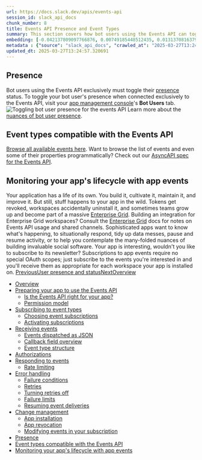 ```yaml
---
url: https://docs.slack.dev/apis/events-api
session_id: slack_api_docs
chunk_number: 8
title: Events API Presence and Event Types
summary: This section covers how bot users using the Events API can toggle their presence status through the app management console. It also provides a link to browse all available event types compatible with the Events API.
embedding: [-0.042137809097766876, 0.00749185448512435, 0.013137081637978554, -0.007522838190197945, 0.008904710412025452, 0.007442280650138855, -0.02607586793601513, 0.008743595331907272, 0.03014092706143856, 0.012108422815799713, 0.0018977505387738347, -0.03309057280421257, -0.0015956596471369267, 0.035569269210100174, 0.010020122863352299, 0.04573191702365875, -0.026720328256487846, 0.06682560592889786, -0.023101434111595154, 0.01754915714263916, 0.0585467666387558, 0.03685818985104561, 0.0055646696127951145, 0.06142205372452736, -0.05120982974767685, -0.0054531279020011425, -0.025902358815073967, 0.08229266107082367, -0.016681615263223648, -0.006835000589489937, 0.03894029185175896, -0.007566215470433235, -0.006487983278930187, 0.028232332319021225, 0.022853564471006393, -0.005465521477162838, 0.038890719413757324, 0.025456193834543228, 0.007646773010492325, -0.007752117235213518, -0.008340807631611824, -0.006804016884416342, 0.00889851339161396, 0.04714477062225342, -0.043203648179769516, 0.02845541387796402, -0.07084108889102936, 0.00850811880081892, 0.0021037920378148556, 0.034131623804569244, -0.057951878756284714, -0.03403247520327568, 0.006339261308312416, 0.017735060304403305, -0.009288907982409, -0.032123882323503494, -0.03383418172597885, -0.01438882201910019, -0.03727956861257553, -0.00893569365143776, -0.03371024504303932, -0.0009248629212379456, 0.0010689370101317763, 0.004176600370556116, -0.018218405544757843, 0.010918649844825268, 0.008384184911847115, -0.010447697713971138, -0.007621985860168934, -0.014215313829481602, 0.07317106425762177, 0.032247815281152725, -0.03514789044857025, -0.011711832135915756, 0.020027851685881615, 0.008470938540995121, -0.013608033768832684, 0.0863577201962471, -0.04771487042307854, 0.004712617956101894, 0.0073741162195801735, 0.014178133569657803, -0.04969782754778862, -0.03147942200303078, -0.053143210709095, 0.002786982338875532, -0.052796196192502975, -0.04030357301235199, -0.0099829426035285, 0.04399682953953743, -0.01881329156458378, 0.001099146087653935, -0.020734280347824097, 0.020474016666412354, 0.0597861148416996, -0.02415487915277481, 0.001959717832505703, -0.01836712658405304, -0.004566994961351156, 0.05006963014602661, 0.021738151088356972, -0.06390074640512466, -0.06538796424865723, -0.059885263442993164, 0.03276834264397621, 0.006308277603238821, 0.02230825088918209, 0.015343119390308857, -0.012827244587242603, -0.03980783373117447, -0.12631428241729736, -0.0011247076326981187, 0.011637471616268158, 0.008886120282113552, -0.013124687597155571, -0.03661032021045685, 0.02895115315914154, -0.009419039823114872, 0.03646159917116165, -0.0165700726211071, -0.05150727555155754, 0.007498051039874554, 0.006206031423062086, 0.027736593037843704, 0.018267979845404625, -0.05200301110744476, 0.021874479949474335, -0.0002633612893987447, -0.05195343866944313, 0.0024446125607937574, 0.04997048154473305, 0.004319125320762396, 0.05210215970873833, -0.0636528804898262, -0.023175794631242752, -0.03965911269187927, -0.06048014760017395, 0.034305132925510406, -0.010862879455089569, -0.00975986011326313, 0.04042750969529152, -0.05021835118532181, -0.0018032502848654985, 0.03385896980762482, -0.028802432119846344, -0.02575363777577877, -0.03539576008915901, -0.010949633084237576, -0.020164180546998978, -0.0019364801701158285, -0.005654522217810154, 0.009499597363173962, -0.04174121841788292, -0.022531334310770035, -0.005335390102118254, -0.04392246901988983, 0.007820281200110912, 0.07113853842020035, -0.009567760862410069, -0.018131650984287262, 0.0023299730382859707, -0.004873733036220074, -0.02763744443655014, -0.02813318371772766, -0.059439096599817276, -0.01701623760163784, 0.001859020907431841, -0.014773019589483738, -0.08462263643741608, -0.0006173498695716262, -0.029546039178967476, -0.008638250641524792, -0.022333038970828056, 0.06191779300570488, 0.008247856050729752, -0.02701777033507824, -0.020040245726704597, -0.004576290026307106, -0.034875232726335526, 0.011154125444591045, -0.02513396367430687, -0.027488723397254944, -0.05388681963086128, -0.0319008007645607, -0.014426002278923988, -0.001685512368567288, -0.009648318402469158, 0.040650591254234314, -0.031305912882089615, 0.007938019931316376, -0.01047868188470602, 0.015243971720337868, 0.007962806150317192, 0.03398290276527405, 0.02562970295548439, -0.010993010364472866, -0.009834220632910728, 0.01049727201461792, 0.006686278618872166, -0.01357085257768631, 0.022370219230651855, -0.01660725474357605, 0.04560798034071922, -0.005626636557281017, 0.03358631208539009, -0.018515849485993385, 0.03033922240138054, 0.026745114475488663, -0.03157857060432434, 0.002292792545631528, 0.042658332735300064, -0.05502701923251152, 0.011005404405295849, 0.0029775318689644337, -0.01767309196293354, -0.011036387644708157, -0.03177686408162117, 0.00517737353220582, -0.04600457102060318, 0.02346084453165531, -0.009580154903233051, 0.04583106189966202, 0.0571586973965168, -0.01051586214452982, 0.02522071823477745, 0.021019330248236656, 0.04307971149682999, -0.04826018214225769, -0.00949340034276247, -0.018342340365052223, -0.020597951486706734, 0.038072749972343445, -0.024985240772366524, -0.025555340573191643, 0.04726870730519295, -0.05864591524004936, 0.06246310472488403, -0.03177686408162117, -0.006280392408370972, 0.012294325046241283, 0.0009457769338041544, 0.02595193311572075, -0.010181237943470478, 0.05339108034968376, 0.03420598432421684, 0.017375649884343147, 0.00021785401622764766, -0.03120676428079605, 0.023832648992538452, 0.020399656146764755, 0.05235002934932709, -0.006103785242885351, 0.017065811902284622, 0.00517737353220582, 0.024340780451893806, -0.05740656703710556, -0.004055764060467482, 0.025778423994779587, 0.003532139817252755, 0.022642875090241432, 0.026645967736840248, 0.007498051039874554, -0.05259789898991585, 0.0013989132130518556, -0.021601824089884758, 0.010051107034087181, 0.008948087692260742, 0.03383418172597885, -0.003677763044834137, -0.023113826289772987, -0.016805550083518028, -0.017611125484108925, 0.012201374396681786, -0.015900826081633568, -0.008929497562348843, 0.021750545129179955, 0.009567760862410069, 0.02296510525047779, -0.0358419232070446, 3.793080395553261e-05, -0.006305179558694363, -0.0030797780491411686, 0.0438728928565979, 0.002759096911177039, 0.009010055102407932, 0.04084888845682144, 0.008185888640582561, -0.03266919404268265, -0.004148715175688267, 0.0049078152514994144, -0.010757534764707088, 0.03586671128869057, -0.0024384157732129097, -0.012009275145828724, 0.018106864765286446, 0.04404640197753906, 0.08531666547060013, -0.0031727291643619537, 0.015491841360926628, -0.029818696901202202, 0.012374882586300373, -0.01976758986711502, -0.008842743001878262, -0.027240853756666183, 0.027216067537665367, 0.04476522281765938, 0.03549490496516228, -0.0291990227997303, 0.018887652084231377, -0.04538489878177643, -0.0029527449514716864, 0.031181978061795235, -0.0411711186170578, -0.03718042001128197, -0.04469086229801178, 0.004886126611381769, 0.042410463094711304, 0.025406619533896446, 0.018391914665699005, -0.030314434319734573, -0.018999194726347923, -0.01918509602546692, -0.021291986107826233, 0.0016405859496444464, 0.0017025533597916365, -0.06439648568630219, 0.0012401218991726637, -0.0013113843742758036, 0.020474016666412354, -0.011191305704414845, 0.03403247520327568, -0.04129505157470703, -0.026422884315252304, 0.05904250591993332, -0.0013261015992611647, -0.018193617463111877, 0.009896188043057919, 0.021168051287531853, 0.024167273193597794, 0.04516181722283363, 0.018974406644701958, -0.03301621228456497, -0.06568540632724762, -0.03514789044857025, -0.003807894652709365, 0.022940319031476974, -0.03894029185175896, -0.013236229307949543, -0.06419818848371506, 0.05264747515320778, -0.023882223293185234, -0.04429427161812782, -0.02504720911383629, -0.01002631988376379, -0.0054314397275447845, -0.003101466689258814, 0.02115565910935402, -0.022258678451180458, -0.03683340176939964, 0.03083496168255806, -0.05358937755227089, -0.010261795483529568, 0.016371777281165123, -0.005366373807191849, 0.005542980972677469, 0.010862879455089569, -0.039758261293172836, -0.03366067260503769, 0.007107656914740801, -0.03435470536351204, 0.05948866903781891, 0.0004101464874111116, 0.03509831428527832, -0.02944689244031906, -0.048979006707668304, 0.014302067458629608, -0.03698212280869484, 0.017846601083874702, -0.02042444422841072, 0.006909361109137535, 0.012021669186651707, 0.015256364829838276, 0.009363268502056599, -0.021329166367650032, -0.005654522217810154, 0.01935860514640808, -0.03341280296444893, -0.008786972612142563, -0.02877764403820038, 0.016669221222400665, 0.03936167061328888, -0.020721886307001114, -0.0031541388016194105, -0.03470172360539436, 0.021304380148649216, -0.025121569633483887, 0.017189746722579002, 0.010398123413324356, 0.04563276842236519, -0.03898986428976059, 0.014078984968364239, -0.0198915246874094, -0.03209909424185753, 0.004864437971264124, -0.04312928766012192, -0.048979006707668304, 0.03596585988998413, 0.0063454583287239075, -0.014909348450601101, 0.017115386202931404, 0.023349303752183914, 0.02374589443206787, 0.01476062647998333, -0.04407119005918503, 0.0008311372948810458, -0.027414362877607346, -0.01504567638039589, -0.0001730244985083118, 0.025803210213780403, 0.06980004161596298, 0.02738957479596138, -0.0821935161948204, 0.000659177836496383, 0.007814085111021996, -0.08209436386823654, -0.007442280650138855, 0.011885340325534344, -0.03571799024939537, 0.00759719917550683, -0.0746087059378624, -0.023584779351949692, -0.013298196718096733, 0.054531279951334, 0.0011115396628156304, 0.01943296566605568, -0.02415487915277481, 0.03390854224562645, -0.0020061933901160955, -0.0033927131444215775, 0.050862811505794525, -0.0013454663567245007, -0.03485044464468956, -0.0068907709792256355, -0.007008508779108524, -0.00020546054292935878, 0.02957082726061344, -0.02689383551478386, -0.04744221642613411, 0.003665369702503085, 0.011544520035386086, -0.011470159515738487, -0.00131215900182724, 0.019048767164349556, 0.0023020876105874777, -0.07535231858491898, -0.022407399490475655, -0.00850811880081892, -0.01598758064210415, 0.041319839656353, 0.006841197144240141, -0.0054779150523245335, 0.004145616665482521, 0.004941897466778755, 0.04476522281765938, 0.008111528120934963, -0.00689696753397584, -0.01451275683939457, -0.017970535904169083, 0.012387276627123356, -0.01939578540623188, 0.0279596745967865, -0.022531334310770035, 0.03480087220668793, -0.005019356496632099, -0.0003652201557997614, -0.012207570485770702, 0.001247093197889626, 0.006698672194033861, 0.023349303752183914, 0.015219184570014477, 0.02838105335831642, 0.014587117359042168, -0.022977499291300774, 0.022295858711004257, 0.044145550578832626, 0.0046444539912045, 0.014921741560101509, 0.0008040265529416502, -0.05403554067015648, 0.05076366662979126, -0.07346850633621216, -0.008030970580875874, 0.04062580317258835, -0.012839637696743011, 0.022395005449652672, -0.015677742660045624, -0.05026792734861374, -0.032817915081977844, 0.012672326527535915, -0.006010834593325853, -0.012827244587242603, -0.05185429006814957, -0.02435317449271679, 0.07138640433549881, 0.04022921249270439, -0.022295858711004257, -0.0037862060125917196, -0.012653736397624016, -0.019172701984643936, 0.005381865426898003, -0.04516181722283363, -0.039386458694934845, 0.0031944175716489553, 0.045285750180482864, -0.014339248649775982, 0.016346991062164307, -0.01422770693898201, 0.022320644930005074, 0.0040960428304970264, -0.002830359386280179, -0.0193090308457613, -0.0010379534214735031, -0.015020889230072498, 0.012164194136857986, -0.010776124894618988, -0.006729655899107456, -0.02914944849908352, -0.04223695769906044, -0.022333038970828056, -0.014649084769189358, -0.025431405752897263, 0.01607433520257473, 0.0025329161435365677, -0.02037486992776394, -0.015851251780986786, 0.05368852615356445, -0.007138640619814396, -0.044095978140830994, 0.0006959709571674466, 0.01438882201910019, -0.027786167338490486, 0.0023330713156610727, 0.02406812459230423, 0.026869049295783043, -0.02465061843395233, -0.000807124946732074, -0.0007738174754194915, -0.02562970295548439, -0.00673585245385766, 0.02509678341448307, 0.01535551343113184, -0.0038636652752757072, 0.052746620029211044, -0.022605694830417633, 0.013719574548304081, 0.015281151980161667, -0.021465495228767395, -0.00985900778323412, 0.005964358802884817, -0.0046444539912045, -0.026298949494957924, -0.03207430988550186, 0.05433298647403717, -0.0045638964511454105, -0.012188980355858803, 0.013682394288480282, 0.010962027125060558, 0.010528255254030228, -0.005849719047546387, 0.02800924889743328, 0.003031753236427903, 0.006066604983061552, -0.0004093719180673361, 0.007999986410140991, -0.022357825189828873, -0.02419205941259861, -0.009524383582174778, -0.021824905648827553, -0.020734280347824097, -0.0009589449618943036, -0.006568540818989277, -0.025852784514427185, -0.030314434319734573, 0.04999526962637901, -0.05914165452122688, -0.04099760949611664, -0.01751197688281536, 0.02008982002735138, -0.008254053071141243, -0.0016684712609276175, -0.0015515078557655215, -0.019296636804938316, 0.0031944175716489553, 0.016285022720694542, 0.002862892346456647, 0.029719548299908638, -0.0023826451506465673, 0.02119283936917782, -0.03046315722167492, 0.012641342356801033, -0.005741276312619448, 0.005028651561588049, -0.032941851764917374, -0.021924054250121117, -0.006091392133384943, 0.012852031737565994, 0.009629728272557259, -0.001161113497801125, -0.01635938510298729, 0.004080551210790873, 0.017041025683283806, -0.0003270714951213449, -0.019693229347467422, -0.02669554017484188, -0.019123129546642303, 0.01832994632422924, -0.004167305305600166, 0.0008218421717174351, 0.01006969716399908, 0.007789297960698605, -0.014859774149954319, -0.013273409567773342, -0.0014190527144819498, 0.017945749685168266, 0.01591322012245655, 0.020821034908294678, 0.03296663984656334, -0.02422923967242241, 0.01476062647998333, 0.00483965128660202, 0.01406659185886383, -0.0032563849817961454, 0.028653709217905998, -0.00951199047267437, -0.030066564679145813, 0.013298196718096733, 0.008582480251789093, 0.005075127352029085, 0.01754915714263916, -0.021093690767884254, -0.011532126925885677, 0.01836712658405304, 0.01445078942924738, -0.008247856050729752, 0.008433758281171322, -0.007845068350434303, -0.01627263054251671, 0.007213001139461994, 0.0014515855582430959, 0.007721133530139923, 0.002596432575955987, -0.03509831428527832, 0.04548404738306999, -0.008043363690376282, 0.030314434319734573, -0.04017964005470276, -0.005648325197398663, -0.022853564471006393, 0.008061953820288181, 0.031231552362442017, -0.037453074008226395, 0.05740656703710556, 0.010900059714913368, 0.010608812794089317, 0.01032995991408825, -0.0015941105084493756, -0.006131670903414488, -0.0018745127599686384, 0.018974406644701958, 0.026398098096251488, -0.04645073786377907, 0.041022393852472305, 0.03128112480044365, 0.022940319031476974, 0.047789230942726135, 0.005704096052795649, -0.011247077025473118, -0.05859633907675743, -0.010057303123176098, 0.02783573977649212, -0.0319751612842083, 0.0042664529755711555, -0.0611741840839386, -0.007814085111021996, 0.02038726396858692, -0.020895395427942276, 0.030487943440675735, 0.03799838945269585, 0.03799838945269585, 0.00014542965800501406, 0.001213011215440929, -0.025431405752897263, 0.03621372953057289, -0.014748232439160347, 0.00967310555279255, -0.00377691094763577, 0.005995342507958412, 0.0025468587409704924, -0.01523157861083746, -0.0784754678606987, 0.007014705799520016, 0.0193462111055851, -0.002021685242652893, -0.011866750195622444, -0.00667388504371047, 0.005084422416985035, 0.006218424998223782, -0.023634353652596474, 0.038196682929992676, -0.06315714120864868, -0.009753663092851639, 0.011371011845767498, -0.025902358815073967, 0.024588650092482567, -0.007058083079755306, 0.0012223062803968787, -0.016632040962576866, -0.007888445630669594, 0.004257157910615206, -0.020040245726704597, 0.01816883124411106, 0.00722539471462369, -0.019779982045292854, 0.010707960464060307, -0.0034856642596423626, -0.02504720911383629, 0.04932602122426033, 0.03928731009364128, -0.04010527953505516, 0.00032494135666638613, -0.010013925842940807, 0.018255585804581642, -0.00694034481421113, -0.02689383551478386, -0.004935700446367264, 0.031999945640563965, -0.058249324560165405, 0.03797360137104988, -0.043897680938243866, 0.0021967431530356407, 0.01519439835101366, -0.01669400744140148, -0.011984487995505333, -0.01031136978417635, 0.020771460607647896, -0.0279596745967865, -0.012331505306065083, 0.015467054210603237, 0.0022742021828889847, -0.003541434882208705, 0.011092158034443855, 0.009016251191496849, -0.015975186601281166, -0.010627402924001217, 0.020821034908294678, 0.016260236501693726, 0.0027436050586402416, 0.007479460909962654, 0.017536764964461327, 0.028975939378142357, -0.0039008455350995064, 0.03021528758108616, -0.0030782287940382957, 0.007008508779108524, -0.016247842460870743, -0.011123142205178738, -0.012684719637036324, -0.01971801556646824, 0.020759066566824913, 0.01033615693449974, -0.006388835143297911, -0.00445855176076293, -0.009809433482587337, 0.01476062647998333, 0.02149028144776821, -0.0358419232070446, -0.06008355692028999, -0.04620286822319031, 0.02206038124859333, -0.0359906442463398, -0.012399669736623764, -0.007857461459934711, 0.004365600645542145, -0.005682407412678003, -0.004390387795865536, -0.019544506445527077, 0.0005793948657810688, -0.008991464972496033, -0.05676210671663284, -0.03596585988998413, -0.040576230734586716, -0.017648305743932724, 0.01045389473438263, -0.005437636282294989, -0.04218738153576851, -0.04645073786377907, -0.006314474623650312, -0.08764664083719254, -0.025084389373660088, 0.0005596427945420146, -0.021143265068531036, 0.004089846275746822, -0.003978305030614138, 0.022456973791122437, 0.012288128957152367, 0.018887652084231377, -0.025233110412955284, 0.028529774397611618, -0.02890157885849476, -0.02390700951218605, -0.008520512841641903, 0.018144045025110245, -0.019123129546642303, 0.017573945224285126, 0.03742828965187073, 0.021044116467237473, -8.893285121303052e-05, -0.0017567748436704278, 0.007256378419697285, -0.00504414364695549, 0.03611458092927933, -0.004824159201234579, 0.0135956397280097, -0.006388835143297911, -0.024080518633127213, 0.05244917795062065, -0.023671533912420273, -0.003876058617606759, 0.02501002885401249, -0.03784966841340065, -0.018689356744289398, -0.00350115611217916, 0.02694340981543064, -0.00873120129108429, -0.003736632177606225, -0.018131650984287262, -0.05557233467698097, 0.02165139652788639, 0.01350888516753912, 0.01751197688281536, -0.015516628511250019, 0.022196710109710693, 0.029298169538378716, -0.04079931229352951, -0.02439035475254059, -0.021044116467237473, 0.03477608412504196, 0.024700190871953964, 0.017487190663814545, 0.027290428057312965, 0.007770707365125418, 0.0186521764844656, 0.04332758113741875, -0.02447710931301117, -0.013273409567773342, -0.005471718497574329, -0.0006587905227206647, 0.011916324496269226, 0.012635145336389542, -0.015268758870661259, -0.026546819135546684, 0.003810992930084467, 0.01911073550581932, 0.0014895405620336533, -0.0014105321606621146, -0.01804489642381668, 0.03792402893304825, -0.012616555206477642, 0.01852824166417122, 0.013992231339216232, -0.008799365721642971, 0.009518187493085861, 0.030438369140028954, 0.01519439835101366, -0.001987603260204196, 0.00914638303220272, -0.020560771226882935, 0.05532446503639221, -0.003972108010202646, 0.022357825189828873, 0.06965132057666779, 0.000540665234439075, -0.03509831428527832, 0.0106397969648242, 0.0041270265355706215, 0.024254025891423225, -0.031305912882089615, 0.03304100036621094, -0.0285793486982584, 0.011426782235503197, -0.006742049474269152, -0.011897734366357327, -0.003575516864657402, -0.04198908805847168, 0.0191974900662899, 0.02099454402923584, 0.008619660511612892, 0.03160335496068001, 0.013199049048125744, 0.001027883612550795, 0.0003812929498963058, -0.03879157081246376, 0.01685512252151966, 0.026992984116077423, 0.00689696753397584, 0.001233925111591816, 0.015764497220516205, 0.03385896980762482, -0.00484894635155797, 0.020895395427942276, 0.029099874198436737, -0.024737372994422913, -0.0009659163188189268, 0.023683926090598106, -0.005192865151911974, -0.0012223062803968787, 0.0061254738830029964, -0.010075893253087997, -0.001719594351015985, -0.03604022040963173, 0.02362195961177349, -0.007262574974447489, -0.013992231339216232, 0.03760179877281189, -0.027687018737196922, -0.004486437421292067, 0.00734932953491807, 0.0023872926831245422, 0.022357825189828873, -0.019693229347467422, -0.00675444258376956, -0.04218738153576851, 0.002723465673625469, 0.018391914665699005, -0.003126253606751561, 0.011216092854738235, 0.024675404652953148, -0.0034236968494951725, -0.033189721405506134, -0.016508106142282486, -0.001313708140514791, 0.0028102200012654066, 0.022816384211182594, -0.04513702914118767, 0.02838105335831642, -0.038890719413757324, 0.002534465165808797, -0.002667695051059127, 0.000659177836496383, -0.04322843253612518, 0.01685512252151966, -0.004362502600997686, 0.009034842252731323, -0.00694034481421113, -0.055621907114982605, -0.01906116120517254, -0.005697899032384157, 0.01774745248258114, 0.013298196718096733, 0.021676184609532356, -0.027265639975667, -0.025654489174485207, -0.005230045411735773, -0.016421351581811905, 0.010900059714913368, -0.005623538512736559, 0.0038636652752757072, 0.005360177252441645, -0.011234682984650135, 0.02694340981543064, 0.001047248486429453, -0.007336935959756374, 0.02952125295996666, 0.015020889230072498, 0.006175047717988491, 0.014215313829481602, 0.01775984652340412, -0.021539855748414993, -0.0036281892098486423, 0.013037933968007565, 0.032297391444444656, 0.028157969936728477, -0.02206038124859333, -0.00020933350606355816, 0.027364788576960564, -0.027340002357959747, -0.002892326796427369, 0.022494154050946236, 0.051556847989559174, 0.021415920928120613, 0.0285049881786108, -0.07708740234375, 0.005778456572443247, 0.004526716191321611, -0.038072749972343445, -0.011699438095092773, 0.01918509602546692, 0.026100654155015945, 0.01587603986263275, -0.01775984652340412, 0.011550717055797577, 0.0009070473024621606, 0.02316340059041977, -0.0331401452422142, 0.015590989030897617, 0.002221530070528388, 0.02144070900976658, 0.03398290276527405, 0.022171923890709877, -0.005951965227723122, -0.0030085155740380287, -0.020771460607647896, -0.014302067458629608, -0.02825711853802204, -0.035693202167749405, 0.01881329156458378, -0.016433745622634888, -0.02701777033507824, -0.01754915714263916, -0.01033615693449974, -0.0059147849678993225, 0.03271877020597458, 0.04342672973871231, -0.021428314968943596, -0.013360164128243923, -0.01639656536281109, -0.003810992930084467, 0.004914012271910906, 0.018875259906053543, -0.0319751612842083, -0.012077439576387405, 0.03423077240586281, -0.03539576008915901, 0.020511196926236153, -0.018391914665699005, 0.01541748084127903, 0.01541748084127903, -0.005350882187485695, 0.012362489476799965, -0.011810979805886745, -0.030983682721853256, -0.0149465287104249, -0.0002052669005934149, 0.04097282141447067, 0.032619621604681015, 0.042212169617414474, 0.025357045233249664, -0.011525929905474186, 0.0383949801325798, 0.026398098096251488, -0.006506573408842087, -0.004480240400880575, 0.011092158034443855, -0.021353954449295998, 0.011749012395739555, -0.01412855926901102, -0.03648638352751732, -0.005731981247663498, 0.06578455120325089, 0.012034062296152115, -0.010305172763764858, -0.014054198749363422, 0.02026332914829254, -0.026720328256487846, 0.007386509794741869, -0.007826478220522404, 0.0009550719987601042, -0.010918649844825268, 0.04025400057435036, 0.003941124305129051, 0.018193617463111877, -0.011755209416151047, -0.011321437545120716, -0.02268005535006523, 0.005623538512736559, -0.03244611248373985, -0.0014864421682432294, -0.002528268611058593, -0.009871400892734528, -0.008371790871024132, -0.016793156042695045, 0.00478697894141078, 0.006413622293621302, 0.04707041010260582, -0.04273269325494766, 0.010931042954325676, -0.011321437545120716, 0.02087060920894146, 0.047095198184251785, 0.0006990693509578705, -0.012548391707241535, -0.0018714144825935364, 0.006506573408842087, -0.017288895323872566, 0.02403094433248043, 0.013174261897802353, 0.003037950024008751, -0.006264900788664818, -0.027216067537665367, 0.023597173392772675, 0.015553808771073818, 0.0005867534782737494, 0.01976758986711502, 0.031305912882089615, -0.022035595029592514, 0.03333844244480133, 0.0009643671219237149, -0.0690564289689064, 0.0005844297120347619, 0.034751299768686295, 0.03641202300786972, -0.019656049087643623, 0.012728096917271614, -0.03497438132762909, -0.021874479949474335, -0.000927186687476933, -0.003990698140114546, -0.006314474623650312, 0.012114619836211205, 0.007522838190197945, 0.03177686408162117, 0.018342340365052223, -0.002864441368728876, 0.002427571453154087, -0.02275441586971283, -0.002655301708728075, -0.0040960428304970264, 0.00889851339161396, -0.019656049087643623, -0.011600290425121784, 0.011612684465944767, -0.04005570337176323, -0.003882255405187607, -0.024006158113479614, -0.010800912044942379, 0.005422144662588835, 0.0032192047219723463, 0.010949633084237576, 0.010664583183825016, -0.008687824942171574, 0.024080518633127213, 0.04154292121529579, -0.004765290301293135, 0.005666915327310562, 7.518384518334642e-05, -0.039336882531642914, 0.00043106047087349, 0.06880856305360794, 0.010949633084237576, -0.01057782955467701, 0.027265639975667, 0.042782269418239594, -0.01459951139986515, 0.03911380097270012, 0.021267199888825417, -0.008619660511612892, -0.016061941161751747, -0.012535997666418552, 0.016309810802340508, 0.021986020728945732, 0.0011882241815328598, -0.0016591761959716678, -0.007838871330022812, -0.0031216060742735863, 0.017896175384521484, 0.03718042001128197, -0.010856682434678078, 0.01381872221827507, 0.04902857914566994, -0.010255598463118076, 0.003098368179053068, 0.009282710961997509, -0.0292733833193779, 0.007745920680463314, -0.03631287440657616, 0.01591322012245655, 0.019457751885056496, -0.038320619612932205, -0.01523157861083746, 0.005521292332559824, 0.037205204367637634, -0.01955690048635006, 0.012418259866535664, -0.007578608579933643, -0.01084428932517767, 0.0065933275036513805, -0.009722679853439331, 0.0036312874872237444, -0.010534452274441719, 0.0345282144844532, -0.03279313072562218, -0.0024058830458670855, 0.009927172213792801, 0.009834220632910728, -0.04099760949611664, -0.00687837740406394, -0.011340027675032616, -0.03916337341070175, 0.04025400057435036, 0.012666129507124424, -0.020734280347824097, -0.016508106142282486, 0.0040185838006436825, 0.013558459468185902, 0.049226876348257065, -0.005456226412206888, -0.007845068350434303, -0.018590210005640984, 0.060380998998880386, 0.01019363198429346, 0.013769148848950863, -0.020201360806822777, -0.0013230032054707408, -0.025109175592660904, -0.01906116120517254, 0.013310589827597141, 0.00902244821190834, 0.018788505345582962, 0.026497244834899902, 0.03353673964738846, 0.026918623596429825, -0.025555340573191643, -0.024489503353834152, -0.020734280347824097, 0.017933355644345284, 0.03760179877281189, -0.008105331100523472, -0.019903916865587234, -0.018714144825935364, -0.0016436843434348702, -0.005121602676808834, -0.039336882531642914, -0.022283464670181274, 0.01357085257768631, -0.008049560710787773, -0.016458531841635704, -0.02525789849460125, -0.005570866167545319, 0.016669221222400665, 0.03571799024939537, 0.024427535012364388, 0.013806329108774662, 0.01412855926901102, -0.015120036900043488, -0.021044116467237473, -0.004412076435983181, -0.019854344427585602, 0.012244751676917076, 0.017933355644345284, -0.01422770693898201, 0.010237008333206177, -0.029124662280082703, -0.003336942521855235, -0.034627363085746765, -0.0023098334204405546, -0.02582799829542637, 0.01562817022204399, -0.026546819135546684, 0.00411153445020318, 0.011668454855680466, 0.02882721833884716, -0.01019363198429346, 0.002247866243124008, -0.02746393531560898, -0.0048055690713226795, -0.0027451543137431145, -0.03559405356645584, 0.034503430128097534, -0.007213001139461994, -0.01881329156458378, 0.0010689370101317763, -0.01735086180269718, 0.004130125045776367, 0.0001236442622030154, -0.016545286402106285, -0.018230799585580826, 0.022952711209654808, -0.018441487103700638, 0.012436849996447563, -0.021502675488591194, -0.016793156042695045, -0.007436083629727364, 0.028182758018374443, 0.012963572517037392, -0.002088300185278058, -0.01092484686523676, 0.008749792352318764, -0.03222303092479706, 0.01714017242193222, -0.00470642140135169, 0.008384184911847115, -0.013930263929069042, -0.022456973791122437, -0.014810199849307537, -0.025654489174485207, 0.016061941161751747, -0.027290428057312965, -0.00973507296293974, -0.016656827181577682, 0.007783100940287113, 0.01039192732423544, 0.04719434678554535, -0.03685818985104561, 0.022605694830417633, -0.01714017242193222, -0.013893083669245243, -0.014525149948894978, -0.012368686497211456, -0.013186655007302761, -0.0453353226184845, -0.017858995124697685, 0.026348523795604706, 0.015999972820281982, 0.019036374986171722, -0.008204478770494461, 0.009158776141703129, 0.016508106142282486, 0.0049821762368083, -0.03234696388244629, -0.01006350014358759, -0.0024786945432424545, 0.02501002885401249, 0.011178912594914436, 0.010323762893676758, -0.009189760312438011, -0.04050187021493912, -0.02292792499065399, -0.05482872575521469, -0.017735060304403305, 0.00178620929364115, -0.037329141050577164, 0.02333690971136093, -0.0020604149904102087, -0.009666908532381058, -0.020275721326470375, -0.0003197128826286644, 0.010540648363530636, -0.005041045136749744, -0.007752117235213518, 0.0020247837528586388, -0.017970535904169083, 0.022171923890709877, -0.01463669165968895, 0.01027418952435255, -0.03457779064774513, 0.023262549191713333, -0.012963572517037392, -0.030364008620381355, -0.003068933729082346, -0.027166493237018585, -0.005171176511794329, -0.0060170311480760574, 0.04335236921906471, -0.014562331140041351, 0.0049078152514994144, -0.007467067334800959, 0.008725005201995373, -0.02800924889743328, 0.022419793531298637, 0.0037273371126502752, 0.003312155604362488, 0.0477396585047245, 0.014314461499452591, -0.006060408428311348, 0.02292792499065399, -0.0009178916225209832, -0.021341560408473015, -0.027116918936371803, 0.006388835143297911, 0.009586350992321968, -0.043649811297655106, 0.026745114475488663, 0.015838857740163803, 0.013236229307949543, -0.03470172360539436, -0.005880702752619982, -0.015677742660045624, 0.04439342021942139, 0.011600290425121784, -0.018999194726347923, 0.006426015868782997, 0.0031510405242443085, -0.022295858711004257, -0.02706734463572502, 0.002150267595425248, -0.01322383526712656, 0.009499597363173962, 0.03304100036621094, -0.007522838190197945, -0.018515849485993385, 0.020226148888468742, -0.009338482283055782, 0.019085949286818504, -0.0023439156357198954, -0.010144057683646679, -0.01369478739798069, 0.007584805600345135, 0.006199834868311882, 0.015256364829838276, 0.034949593245983124, -0.023584779351949692, 0.007194411009550095, 0.03033922240138054, -0.011191305704414845, -0.007033295929431915, -0.001278076902963221, 0.007051886059343815, -0.014339248649775982, 0.01059641968458891, -0.0034732709173113108, 0.01391786988824606, 0.010757534764707088, 0.014054198749363422, 0.02689383551478386, -0.011532126925885677, -0.03765137121081352, 0.018057290464639664, -0.0135956397280097, 0.031553782522678375, -0.03936167061328888, 0.05081323906779289, 0.0032470899168401957, -0.005059635266661644, 0.028058823198080063, -0.012951179407536983, 0.03222303092479706, -0.01779702678322792, -0.014921741560101509, 0.007919428870081902, -0.04092324897646904, -0.007900838740170002, -0.006847393698990345, 0.02845541387796402, -0.01547944825142622, -0.011866750195622444, 0.019916310906410217, -0.011556913144886494, 0.01935860514640808, 0.008316020481288433, -0.013211442157626152, -0.042137809097766876, 0.01852824166417122, 0.02825711853802204, 0.0042044855654239655, 0.0003259096120018512, -0.0006343909190036356, 0.0011727323289960623, 0.011953504756093025, -0.01820601150393486, 0.04087367281317711, 0.0027451543137431145, 0.016917090862989426, 0.057505715638399124, 0.0008117724792100489, 0.0037893042899668217, -0.028554562479257584, -0.015504234470427036, 0.024997634813189507, -0.0031154092866927385, -0.004229272715747356, -0.01072035450488329, -0.008439955301582813, 0.02600150555372238, 0.021862085908651352, -0.0014206018531695008, -0.002635162090882659, 0.019284244626760483, 0.0035817136522382498, 0.002193644642829895, 0.02038726396858692, -0.007175820879638195, 0.00424476433545351, 0.03395811468362808, 0.031801652163267136, -0.008910907432436943, 0.02341127023100853, 0.00687837740406394, 0.01406659185886383, 0.029347743839025497, 0.04444299265742302, -0.009728875942528248, 0.006549950689077377, -0.009989139623939991, 0.02644767053425312, 0.0011572405928745866, 0.000841206987388432, -0.03244611248373985, 0.0057815550826489925, -0.035247039049863815, 0.02341127023100853, -0.02287835069000721, -0.007305952254682779, 0.018565421923995018, 0.02115565910935402, -0.009766057133674622, 0.0033462378196418285, 0.011321437545120716, 0.01406659185886383, 0.021700970828533173, -0.008848940022289753, 0.03613936901092529, -0.015281151980161667, 0.006258703768253326, -0.021750545129179955, -0.02005263976752758, 0.026224588975310326, 0.005068930331617594, -0.013992231339216232, -0.008470938540995121, -0.006060408428311348, 0.029546039178967476, 0.0016003071796149015, 0.03480087220668793, -0.00836559385061264, -0.020697100088000298, 0.022246284410357475, 0.02932295762002468, -0.001953521277755499, -0.021762939170002937, 0.014178133569657803, -0.044517356902360916, -0.0206599198281765, -0.031008468940854073, -0.024625830352306366, 0.0006045690970495343, -0.011972094886004925, -0.014896954409778118, 0.021738151088356972, 0.015392693690955639, 0.01918509602546692, -0.008377987891435623, 0.005465521477162838, -0.04384810850024223, -0.010565435513854027, 0.023188188672065735, 0.006063506472855806]
metadata : {"source": "slack_api_docs", "crawled_at": "2025-03-27T13:24:55.705244", "url_path": "/apis/events-api", "chunk_size": 4683}
updated_dt: 2025-03-27T13:24:57.320691
---
```

## Presence[​](https://docs.slack.dev/apis/events-api#presence "Direct link to Presence")
Bot users using the Events API exclusively must toggle their [presence](https://docs.slack.dev/apis/web-api/user-presence-and-status#bot_presence) status. To toggle your bot user's presence when connected exclusively to the Events API, visit your [app management console](https://api.slack.com/apps)'s **Bot Users** tab.
![Toggling bot user presence for the events API](https://docs.slack.dev/assets/images/events-api-bot-presence-b8d32b4e89d798c86a14ceeb38ed7bc6.png)
Learn more about the [nuances of bot user presence](https://docs.slack.dev/apis/web-api/user-presence-and-status#bot_presence).
## Event types compatible with the Events API[​](https://docs.slack.dev/apis/events-api#compatibility "Direct link to Event types compatible with the Events API")
[Browse all available events here](https://docs.slack.dev/reference/events).
Want to browse the list of events and even some of their properties programmatically? Check out our [AsyncAPI spec for the Events API](https://github.com/slackapi/slack-api-specs).
## Monitoring your app's lifecycle with app events[​](https://docs.slack.dev/apis/events-api#app-events "Direct link to Monitoring your app's lifecycle with app events")
Your application has a life of its own. You build it, cultivate it, maintain it, and improve it. But still, stuff happens to your app in the wild. Tokens get revoked, workspaces accidentally uninstall it, and sometimes teams grow up and become part of a massive [Enterprise Grid](https://docs.slack.dev/enterprise-grid).
Building an integration for Enterprise Grid workspaces? Consult the [Enterprise Grid](https://docs.slack.dev/enterprise-grid) docs for notes on Events API usage and shared channels.
Sophisticated apps want to know what's happening, to situationally respond, tidy up data messes, pause and resume activity, or to help you contemplate the many-folded nuances of building invaluable social software. Your app is interesting, wouldn't you like to subscribe to its newsletter?
Subscriptions to app events require no special OAuth scopes; just subscribe to the events you're interested in and you'll receive them as appropriate for each workspace your app is installed on.
[PreviousUser presence and status](https://docs.slack.dev/apis/web-api/user-presence-and-status)[NextOverview](https://docs.slack.dev/apis/events-api/)
  * [Overview](https://docs.slack.dev/apis/events-api#overview)
  * [Preparing your app to use the Events API](https://docs.slack.dev/apis/events-api#prepare)
    * [Is the Events API right for your app?](https://docs.slack.dev/apis/events-api#your-app)
    * [Permission model](https://docs.slack.dev/apis/events-api#permission-model)
  * [Subscribing to event types](https://docs.slack.dev/apis/events-api#subscribing)
    * [Choosing event subscriptions](https://docs.slack.dev/apis/events-api#event-subscriptions)
    * [Activating subscriptions](https://docs.slack.dev/apis/events-api#activating-subscriptions)
  * [Receiving events](https://docs.slack.dev/apis/events-api#receiving-events)
    * [Events dispatched as JSON](https://docs.slack.dev/apis/events-api#events-JSON)
    * [Callback field overview](https://docs.slack.dev/apis/events-api#callback-field)
    * [Event type structure](https://docs.slack.dev/apis/events-api#event-type-structure)
  * [Authorizations](https://docs.slack.dev/apis/events-api#authorizations)
  * [Responding to events](https://docs.slack.dev/apis/events-api#responding)
    * [Rate limiting](https://docs.slack.dev/apis/events-api#rate-limiting)
  * [Error handling](https://docs.slack.dev/apis/events-api#error-handling)
    * [Failure conditions](https://docs.slack.dev/apis/events-api#failure)
    * [Retries](https://docs.slack.dev/apis/events-api#retries)
    * [Turning retries off](https://docs.slack.dev/apis/events-api#retries-off)
    * [Failure limits](https://docs.slack.dev/apis/events-api#failure-limits)
    * [Resuming event deliveries](https://docs.slack.dev/apis/events-api#resume-event-deliveries)
  * [Change management](https://docs.slack.dev/apis/events-api#change-management)
    * [App installation](https://docs.slack.dev/apis/events-api#installation)
    * [App revocation](https://docs.slack.dev/apis/events-api#revocation)
    * [Modifying events in your subscription](https://docs.slack.dev/apis/events-api#modify-events)
  * [Presence](https://docs.slack.dev/apis/events-api#presence)
  * [Event types compatible with the Events API](https://docs.slack.dev/apis/events-api#compatibility)
  * [Monitoring your app's lifecycle with app events](https://docs.slack.dev/apis/events-api#app-events)